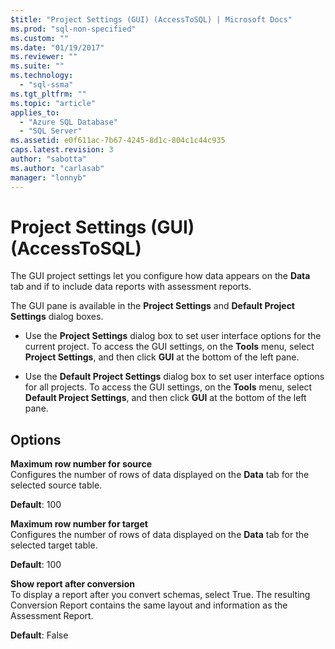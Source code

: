 ```yaml
---
$title: "Project Settings (GUI) (AccessToSQL) | Microsoft Docs"
ms.prod: "sql-non-specified"
ms.custom: ""
ms.date: "01/19/2017"
ms.reviewer: ""
ms.suite: ""
ms.technology: 
  - "sql-ssma"
ms.tgt_pltfrm: ""
ms.topic: "article"
applies_to: 
  - "Azure SQL Database"
  - "SQL Server"
ms.assetid: e0f611ac-7b67-4245-8d1c-804c1c44c935
caps.latest.revision: 3
author: "sabotta"
ms.author: "carlasab"
manager: "lonnyb"
---
```

# Project Settings (GUI) (AccessToSQL)
The GUI project settings let you configure how data appears on the **Data** tab and if to include data reports with assessment reports.  
  
The GUI pane is available in the **Project Settings** and **Default Project Settings** dialog boxes.  
  
-   Use the **Project Settings** dialog box to set user interface options for the current project. To access the GUI settings, on the **Tools** menu, select **Project Settings**, and then click **GUI** at the bottom of the left pane.  
  
-   Use the **Default Project Settings** dialog box to set user interface options for all projects. To access the GUI settings, on the **Tools** menu, select **Default Project Settings**, and then click **GUI** at the bottom of the left pane.  
  
## Options  
**Maximum row number for source**  
Configures the number of rows of data displayed on the **Data** tab for the selected source table.  
  
**Default**: 100  
  
**Maximum row number for target**  
Configures the number of rows of data displayed on the **Data** tab for the selected target table.  
  
**Default**: 100  
  
**Show report after conversion**  
To display a report after you convert schemas, select True. The resulting Conversion Report contains the same layout and information as the Assessment Report.  
  
**Default**: False  
  

